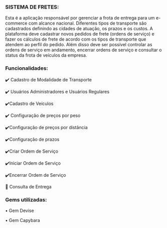 <h3>SISTEMA DE FRETES:</h3>

Esta é a aplicação responsável por gerenciar a frota de entrega para um e-commerce com alcance nacional. Diferentes tipos de transporte são cadastrados definindo as cidades de atuação, os prazos e os custos. A plataforma deve cadastrar novos pedidos de frete (ordens de serviço) e fazer os cálculos de frete de acordo com os tipos de transporte que atendem ao perfil do pedido. Além disso deve ser possível controlar as ordens de serviço em andamento, encerrar ordens de serviço e consultar o status da frota de veículos da empresa.

<h3>Funcionalidades:</h3>

  <p>✔️ Cadastro de Modalidade de Transporte </p>
  <p>✔️ Usuários Administradores e Usuários Regulares</p>
  <p>✔️Cadastro de Veículos</p>
  <p>✔️ Configuração de preços por peso</p>
  <p>✔️Configuração de preços por distância</p>
  <p>✔️Configuração de prazos</p>
  <p>✔️Criar Ordem de Serviço</p>
  <p>✔️Iniciar Ordem de Serviço</p></p>
  <p>✔️Encerrar Ordem de Serviço</p>
  <p>🚨 Consulta de Entrega</p>

<h3>Gems utilizadas:</h3>
<p>• Gem Devise</p>
<p>• Gem Capybara</p>
